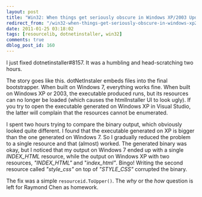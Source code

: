 ```yaml
---
layout: post
title: "Win32: When things get seriously obscure in Windows XP/2003 UpdateResource"
redirect_from: "/win32-when-things-get-seriously-obscure-in-windows-xp2003-updateresource/"
date: 2011-01-25 03:18:02
tags: [resourcelib, dotnetinstaller, win32]
comments: true
dblog_post_id: 160
---
```

I just fixed dotnetinstaller#8157. It was a humbling and head-scratching two hours.

The story goes like this. dotNetInstaler embeds files into the final bootstrapper. When built on Windows 7, everything works fine. When built on Windows XP or 2003, the executable produced runs, but its resources can no longer be loaded (which causes the htmlInstaller UI to look ugly). If you try to open the executable generated on Windows XP in Visual Studio, the latter will complain that the resources cannot be enumerated.

I spent two hours trying to compare the binary output, which obviously looked quite different. I found that the executable generated on XP is bigger than the one generated on Windows 7. So I gradually reduced the problem to a single resource and that (almost) worked. The generated binary was okay, but I noticed that my output on Windows 7 ended up with a single _INDEX_HTML_ resource, while the output on Windows XP with two resources, _"INDEX_HTML"_ and "_index_html"_. Bingo! Writing the second resource called _"style_css"_ on top of _"STYLE_CSS"_ corrupted the binary.

The fix was a simple `resourceid.ToUpper()`. The _why_ or the _how_ question is left for Raymond Chen as homework.
